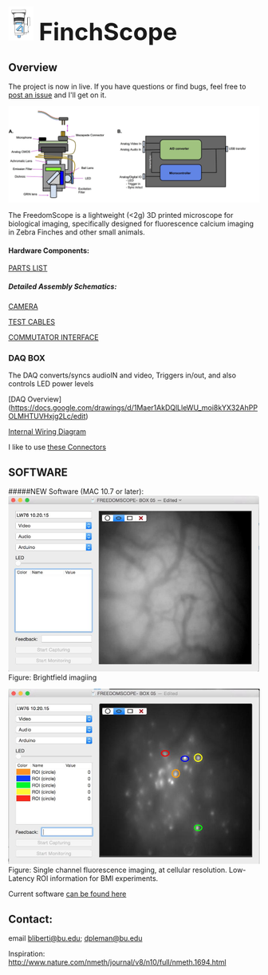 <font size="10"> <img src="img/im1.png" width="50"/>   FinchScope</font>
============
## Overview


The project is now in live. If you have questions or find bugs, feel free to [post an issue](https://github.com/WALIII/FinchScope/issues) and I'll get on it.


![ScreenShot](FS_IMAGE.jpg)

The FreedomScope is a lightweight (<2g) 3D printed microscope for biological imaging, specifically designed for fluorescence calcium imaging in Zebra Finches and other small animals.

#### Hardware Components:

[PARTS LIST](https://docs.google.com/a/bu.edu/spreadsheets/d/1X6249HvX6Zhh-KnQvc4uEf_1f7gnXYBuc04Sh4Ooo6Y/edit?usp=sharing)

##### Detailed Assembly Schematics:

[CAMERA](https://docs.google.com/drawings/d/1Mr2SnDT4y19bNpteDOJaQ2hIX_aQwCAYKedkWsTO91U/edit)

[TEST CABLES](https://docs.google.com/drawings/d/1CfU9u8T49LHIxU1WA31IjVRijmX2HUkyHNBYetaNZlw/edit)

[COMMUTATOR INTERFACE](https://docs.google.com/drawings/d/1axYK-PdhWuuLdrFH5zi7WUmzpqFvBdvdiIFzCNW9POA/edit)


### DAQ BOX
The DAQ converts/syncs audioIN and video, Triggers in/out, and also controls LED power levels

[DAQ Overview] (https://docs.google.com/drawings/d/1Maer1AkDQlLleWU_moi8kYX32AhPPOLMHTUVHxjg2Lc/edit)

[Internal Wiring Diagram](https://docs.google.com/drawings/d/1Maer1AkDQlLleWU_moi8kYX32AhPPOLMHTUVHxjg2Lc/edit)

I like to use [these Connectors](http://www.advanced.com/products/board-to-board-connectors/mezza-pede-smt-connectors/table-of-models)


## SOFTWARE

#####NEW Software (MAC 10.7 or later):
![ScreenShot](FS01.jpg)
Figure: Brightfield imagiing


![ScreenShot](FS02.jpg)
Figure: Single channel fluorescence imaging, at cellular resolution. Low-Latency ROI information for BMI experiments.

Current software [can be found here](https://github.com/gardner-lab/video-capture/releases)


## Contact:
email bliberti@bu.edu; dpleman@bu.edu

Inspiration: http://www.nature.com/nmeth/journal/v8/n10/full/nmeth.1694.html
